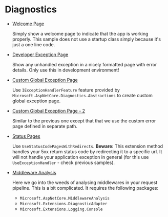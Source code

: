 # Diagnostics

  * [Welcome Page](/projects/diagnostics/diagnostics-1)

    Simply show a welcome page to indicate that the app is working properly. This sample does not use a startup class simply because it's just a one line code.

  * [Developer Exception Page](/projects/diagnostics/diagnostics-2)

    Show any unhandled exception in a nicely formatted page with error details. Only use this in development environment!

  * [Custom Global Exception Page](/projects/diagnostics/diagnostics-3)

    Use ```IExceptionHandlerFeature``` feature provided by ```Microsoft.AspNetCore.Diagnostics.Abstractions``` to create custom global exception page.

  * [Custom Global Exception Page - 2](/projects/diagnostics/diagnostics-4)

    Similar to the previous one except that that we use the custom error page defined in separate path.

  * [Status Pages](/projects/diagnostics/diagnostics-5)

    Use ```UseStatusCodePagesWithRedirects```.  **Beware:** This extension method handles your 5xx return status code by redirecting it to a specific url. It will not handle your application exception in general (for this use ```UseExceptionHandler``` - check previous samples).

  * [Middleware Analysis](/projects/diagnostics/diagnostics-6)

    Here we go into the weeds of analysing middlewares in your request pipeline. This is a bit complicated. It requires the following packages:

    * ```Microsoft.AspNetCore.MiddlewareAnalysis```
    * ```Microsoft.Extensions.DiagnosticAdapter```
    * ```Microsoft.Extensions.Logging.Console```
